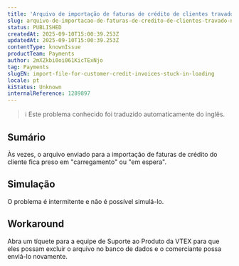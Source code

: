 ```yaml
---
title: 'Arquivo de importação de faturas de crédito de clientes travado no carregamento'
slug: arquivo-de-importacao-de-faturas-de-credito-de-clientes-travado-no-carregamento
status: PUBLISHED
createdAt: 2025-09-10T15:00:39.253Z
updatedAt: 2025-09-10T15:00:39.253Z
contentType: knownIssue
productTeam: Payments
author: 2mXZkbi0oi061KicTExNjo
tag: Payments
slugEN: import-file-for-customer-credit-invoices-stuck-in-loading
locale: pt
kiStatus: Unknown
internalReference: 1289897
---
```


>ℹ️ Este problema conhecido foi traduzido automaticamente do inglês.

## Sumário


Às vezes, o arquivo enviado para a importação de faturas de crédito do cliente fica preso em "carregamento" ou "em espera".
## Simulação


O problema é intermitente e não é possível simulá-lo.


## Workaround


Abra um tíquete para a equipe de Suporte ao Produto da VTEX para que eles possam excluir o arquivo no banco de dados e o comerciante possa enviá-lo novamente.



